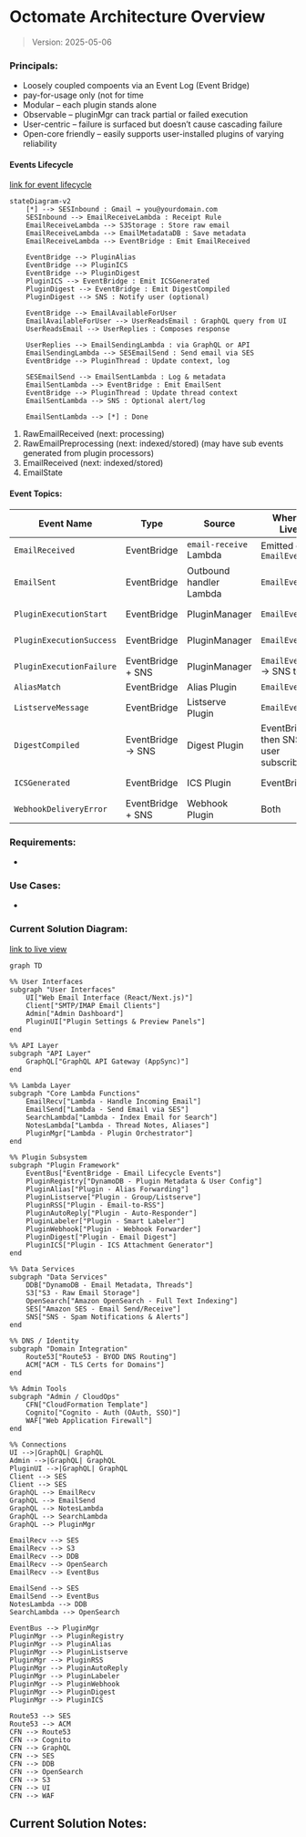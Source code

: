 Octomate Architecture Overview
==============================
> Version: 2025-05-06


### Principals:
- Loosely coupled compoents via an Event Log (Event Bridge)
- pay-for-usage only (not for time
- Modular – each plugin stands alone
- Observable – pluginMgr can track partial or failed execution
- User-centric – failure is surfaced but doesn’t cause cascading failure
- Open-core friendly – easily supports user-installed plugins of varying reliability




#### Events Lifecycle

[link for event lifecycle][mermaidLiveEventLifecycle]
```mermaid
stateDiagram-v2
    [*] --> SESInbound : Gmail → you@yourdomain.com
    SESInbound --> EmailReceiveLambda : Receipt Rule
    EmailReceiveLambda --> S3Storage : Store raw email
    EmailReceiveLambda --> EmailMetadataDB : Save metadata
    EmailReceiveLambda --> EventBridge : Emit EmailReceived

    EventBridge --> PluginAlias
    EventBridge --> PluginICS
    EventBridge --> PluginDigest
    PluginICS --> EventBridge : Emit ICSGenerated
    PluginDigest --> EventBridge : Emit DigestCompiled
    PluginDigest --> SNS : Notify user (optional)

    EventBridge --> EmailAvailableForUser
    EmailAvailableForUser --> UserReadsEmail : GraphQL query from UI
    UserReadsEmail --> UserReplies : Composes response

    UserReplies --> EmailSendingLambda : via GraphQL or API
    EmailSendingLambda --> SESEmailSend : Send email via SES
    EventBridge --> PluginThread : Update context, log

    SESEmailSend --> EmailSentLambda : Log & metadata
    EmailSentLambda --> EventBridge : Emit EmailSent
    EventBridge --> PluginThread : Update thread context
    EmailSentLambda --> SNS : Optional alert/log

    EmailSentLambda --> [*] : Done
```



1. RawEmailReceived (next: processing)
2. RawEmailPreprocessing (next: indexed/stored)
    (may have sub events generated from plugin processors)
3. EmailReceived (next: indexed/stored)
4. EmailState





#### Event Topics:
| Event Name   | Type   | Source  | Where It Lives   | Used By   |
|--------------------|--------|---------|------------------|-----------|
| `EmailReceived` | EventBridge | `email-receive` Lambda | Emitted on `EmailEventBus` | Triggers plugin chain   |
| `EmailSent` | EventBridge | Outbound handler Lambda | `EmailEventBus` | Archival, stats, tracking  |
| `PluginExecutionStart`  | EventBridge  | PluginManager     | `EmailEventBus`         | Monitoring, audit              |
| `PluginExecutionSuccess`| EventBridge  | PluginManager     | `EmailEventBus`         | Metrics, logging               |
| `PluginExecutionFailure`| EventBridge + SNS | PluginManager | `EmailEventBus` → SNS topic | Triggers alerts, retry logic   |
| `AliasMatch`       | EventBridge  | Alias Plugin     | `EmailEventBus`            | Routing audit                  |
| `ListserveMessage` | EventBridge  | Listserve Plugin | `EmailEventBus`            | Fan-out/traceability           |
| `DigestCompiled`   | EventBridge → SNS | Digest Plugin  | EventBridge, then SNS if user subscribed | Notify user                   |
| `ICSGenerated`     | EventBridge  | ICS Plugin       | EventBridge                | Logs, tracking, optional SNS   |
| `WebhookDeliveryError`| EventBridge + SNS | Webhook Plugin | Both                      | Alert on failed delivery       |

### Requirements:
- 


### Use Cases:
- 


### Current Solution Diagram:
[link to live view][mermaidLiveView]
```mermaid
graph TD

%% User Interfaces
subgraph "User Interfaces"
    UI["Web Email Interface (React/Next.js)"]
    Client["SMTP/IMAP Email Clients"]
    Admin["Admin Dashboard"]
    PluginUI["Plugin Settings & Preview Panels"]
end

%% API Layer
subgraph "API Layer"
    GraphQL["GraphQL API Gateway (AppSync)"]
end

%% Lambda Layer
subgraph "Core Lambda Functions"
    EmailRecv["Lambda - Handle Incoming Email"]
    EmailSend["Lambda - Send Email via SES"]
    SearchLambda["Lambda - Index Email for Search"]
    NotesLambda["Lambda - Thread Notes, Aliases"]
    PluginMgr["Lambda - Plugin Orchestrator"]
end

%% Plugin Subsystem
subgraph "Plugin Framework"
    EventBus["EventBridge - Email Lifecycle Events"]
    PluginRegistry["DynamoDB - Plugin Metadata & User Config"]
    PluginAlias["Plugin - Alias Forwarding"]
    PluginListserve["Plugin - Group/Listserve"]
    PluginRSS["Plugin - Email-to-RSS"]
    PluginAutoReply["Plugin - Auto-Responder"]
    PluginLabeler["Plugin - Smart Labeler"]
    PluginWebhook["Plugin - Webhook Forwarder"]
    PluginDigest["Plugin - Email Digest"]
    PluginICS["Plugin - ICS Attachment Generator"]
end

%% Data Services
subgraph "Data Services"
    DDB["DynamoDB - Email Metadata, Threads"]
    S3["S3 - Raw Email Storage"]
    OpenSearch["Amazon OpenSearch - Full Text Indexing"]
    SES["Amazon SES - Email Send/Receive"]
    SNS["SNS - Spam Notifications & Alerts"]
end

%% DNS / Identity
subgraph "Domain Integration"
    Route53["Route53 - BYOD DNS Routing"]
    ACM["ACM - TLS Certs for Domains"]
end

%% Admin Tools
subgraph "Admin / CloudOps"
    CFN["CloudFormation Template"]
    Cognito["Cognito - Auth (OAuth, SSO)"]
    WAF["Web Application Firewall"]
end

%% Connections
UI -->|GraphQL| GraphQL
Admin -->|GraphQL| GraphQL
PluginUI -->|GraphQL| GraphQL
Client --> SES
Client --> SES
GraphQL --> EmailRecv
GraphQL --> EmailSend
GraphQL --> NotesLambda
GraphQL --> SearchLambda
GraphQL --> PluginMgr

EmailRecv --> SES
EmailRecv --> S3
EmailRecv --> DDB
EmailRecv --> OpenSearch
EmailRecv --> EventBus

EmailSend --> SES
EmailSend --> EventBus
NotesLambda --> DDB
SearchLambda --> OpenSearch

EventBus --> PluginMgr
PluginMgr --> PluginRegistry
PluginMgr --> PluginAlias
PluginMgr --> PluginListserve
PluginMgr --> PluginRSS
PluginMgr --> PluginAutoReply
PluginMgr --> PluginLabeler
PluginMgr --> PluginWebhook
PluginMgr --> PluginDigest
PluginMgr --> PluginICS

Route53 --> SES
Route53 --> ACM
CFN --> Route53
CFN --> Cognito
CFN --> GraphQL
CFN --> SES
CFN --> DDB
CFN --> OpenSearch
CFN --> S3
CFN --> UI
CFN --> WAF

```


Current Solution Notes:
- 

[mermaidLiveView]: https://mermaid.live/edit#pako:eNp1Vltv2kgU_isjS12lEoRAEpLwsBKBkkWCwOJE1bbsw2AfzGztGWs8TkLT_Pc9c_EFQ_OQeM79-p28e4EIwRt4kaTpjjyN13zNP30izxlIMuUK5JYGkK15lm-syNpr8rw1J_jzPP2-9r7ChnxJKIsrAXK2AhqoziO8qfP_ss9r71-rMIoZcIVK_vxp2ZnOh0unahlZKTgME8ZRzvwlY5rtNoLKsOQv4zxi3Pi3n8QHpRiPMvIHWUp4YfBKlpRDbG0CD12aw-WUzOge5EGCFdWl9qAZf8_Qvvsyig9UwSvdk7Nhmvp7HnxuGJ_RZBPSE_ZHQkLBneQ8UEzwsoymBCsIXtCbk2mTvygPY8CaBgJLEFmhMn_z8tFxXUW_XT1fGCX-F7-U94HKYGcl6ypTHsKb09kK6eRKtUehIDvWetpJoKHltsgwZjSDrNGbeSTrKq5LC7QOmZJUCdmoXdHHfJPtMwXJQf0ccyJpAq9C_ihL94Jjc59n6Mp-ShZGgP5sSjO2hWAfYB0NtxnjCiKGwexRe7znNBHj-yrUOSgaUkVxoMz4jwTfsqhhweReDWHbFoNMhHzFccW-NeRn6A-NvUBd50GKPO2UrGaQvl8XNom1lWgjvRlMrsQK0nh_EFCuZSFLBbZaNsOhG4hB1uX9hEpFHKMhjqu-E-JHXdyRioyPVMYswn4fJUAsvSE8HR2kik8yVIoGuwSbRx6Aw6nBGesm-Vg51oStQ44bmfH4_rDfNqCi3S033dWs-JcasC5RckVfnbSPYdCoatUiBW53R4NWQn8KXqOh6iSPY_KEeGhXrj4ZuKeVEj7KkPQ-dxAXgNWGwn_U0vhb9yqlid5CtmUBNZCCwzrEvqkm6o1RvkOmIdaRqf1hkQQ64wa8kaStFJVaiVzBtc7efaHL-38WY2NNk-pZDEdzncVorvFh5pORjsJginVwhMMG2Z-EiA97ZukdvAgiDxdp2bbR5BHtGyrOWmICxYImaYyYXB0YEXGmhJa0X3YDduRsof-0iO8vqnP0dThxBwzxPHY1JBMmEeTjuBEw7j8HB9x4eUi7_ecvdxt-FedizW34p3nF0foN295AzTTQffQuDpEmlCfjBNk3MdfJNRg_ZNTPwiGnBHGdfemtCqZBumxScMuapGofmpwCxUtf5pId-ipJlXAtrcpnPaUjt2jLaTeTLD9rjOI8nOYapD_NqqD8tF1E7tMmCwD_jVkHyieZDohPMx3anuQhyurClCteVL1OwLXGeZw8modjVAS3ahWhGmlHsPPsHqZNxaPenVK6Zvt5Wn3juq6518J_XFnoDZTMoeUlgFign9673um1p3aQIB4M8DOk9h-FD9RJKf8mRFKo4cWNdt5gS-MMX3mKyA9jRhGEKhHQB3Mkcq68Qa_f7Rsj3uDde_MG7Zub8-5V77Z_cdXtXd_d9JG712IX53f9u9ur2_5l7xY5Hy3vp3HbPb_o3l5fXXS7F_1e_6p33f_4H1mv0Ks


[mermaidLiveEventLifecycle]:https://mermaid.live/edit#pako:eNp9lN9v2jAQx_8Vyw_TNgEj4UdoHqa1wKpKtOtIedmyB0OOYMmxM8dJyxCv-wP2J-4v2TmhWVoBSMDd-fu5s8-X7OhKRUB9mhlmYMJZrFnSLtxQEvx8f_-DtNsfSTANbuRS5TIiPrlOGBfk7-8_ZKvyT_jVkcKQ7KxUUmENuaWnFpjDCngBM5YsI4ZZSj81ZJ4LqKgjsrJ2LzBKsxgQshYQzR4JWPFZrgzfgmERM2xyZWlWAEkOkfNsAdJcaR6VVacJNy-UUSgPeENnuXuRx1xeCs6yc4KbcXBuecJjyEylqIFT-8Kla5Cg8faiJlIlOUVVq2OVpFyc5IK7APV3yvD1luQZaPJWpYYrycS7Ux0o23RZ4A9bCvis9AK5Rq9fL5WQNebAoqyU2BHTLN18nZGfOegtWWuVkMVNleWV9j-eCg4ZsvZQKkNTQ5YqmcHzVpuyw1CXOQIox9r-ZaTgjAS3D_dE6brkC2F9SPRMPc0zFZM3x2aroTo3WFZ2biQeNhrPjMgixQJATOWvlDTwZE7Xq67wy-HWCBOgzQeh4vr6jjD2offJREnsHG3RGPdCfaNzaNEENALo0p3lQ2o2kEBIfTQjWLNcmJCGco9YyuQ3pZJnUqs83lB_zUSGXl6e4vC2qaMa-wt6jO8NQ_2B45RJqL-jT9RvO8NOz7kYDgcX3dHI6fU9r0W3Nt53O07Xcwf9rjvqud3evkV_lYWdjuN63sDtDvuO53lo7_8BHYGaXg